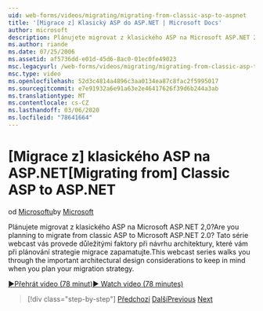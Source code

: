 ```yaml
---
uid: web-forms/videos/migrating/migrating-from-classic-asp-to-aspnet
title: '[Migrace z] Klasický ASP do ASP.NET | Microsoft Docs'
author: microsoft
description: Plánujete migrovat z klasického ASP na Microsoft ASP.NET 2,0? Tato série webcast vás provede důležitým aspektem návrhu architektury...
ms.author: riande
ms.date: 07/25/2006
ms.assetid: af5736dd-e01d-45d6-8ac0-01ec0fe49023
msc.legacyurl: /web-forms/videos/migrating/migrating-from-classic-asp-to-aspnet
msc.type: video
ms.openlocfilehash: 52d3c4814a4896c3aa0134ea87c8fac2f5995017
ms.sourcegitcommit: e7e91932a6e91a63e2e46417626f39d6b244a3ab
ms.translationtype: MT
ms.contentlocale: cs-CZ
ms.lasthandoff: 03/06/2020
ms.locfileid: "78641664"
---
```

# <a name="migrating-from-classic-asp-to-aspnet"></a><span data-ttu-id="8449a-104">[Migrace z] klasického ASP na ASP.NET</span><span class="sxs-lookup"><span data-stu-id="8449a-104">[Migrating from] Classic ASP to ASP.NET</span></span>

<span data-ttu-id="8449a-105">od [Microsoftu](https://github.com/microsoft)</span><span class="sxs-lookup"><span data-stu-id="8449a-105">by [Microsoft](https://github.com/microsoft)</span></span>

<span data-ttu-id="8449a-106">Plánujete migrovat z klasického ASP na Microsoft ASP.NET 2,0?</span><span class="sxs-lookup"><span data-stu-id="8449a-106">Are you planning to migrate from classic ASP to Microsoft ASP.NET 2.0?</span></span> <span data-ttu-id="8449a-107">Tato série webcast vás provede důležitými faktory při návrhu architektury, které vám při plánování strategie migrace zapamatujte.</span><span class="sxs-lookup"><span data-stu-id="8449a-107">This webcast series walks you through the important architectural design considerations to keep in mind when you plan your migration strategy.</span></span>

[<span data-ttu-id="8449a-108">&#9654;Přehrát video (78 minut)</span><span class="sxs-lookup"><span data-stu-id="8449a-108">&#9654; Watch video (78 minutes)</span></span>](https://channel9.msdn.com/Blogs/ASP-NET-Site-Videos/migrating-from-classic-asp-to-aspnet)

> [!div class="step-by-step"]
> <span data-ttu-id="8449a-109">[Předchozí](intro-to-aspnet-20-user-interface-elements.md)
> [Další](intro-to-aspnet-for-jsp-developers-welcome-to-aspnet-20.md)</span><span class="sxs-lookup"><span data-stu-id="8449a-109">[Previous](intro-to-aspnet-20-user-interface-elements.md)
[Next](intro-to-aspnet-for-jsp-developers-welcome-to-aspnet-20.md)</span></span>
